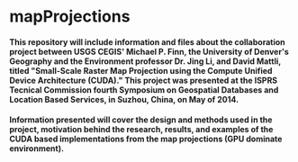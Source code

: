 # mapProjections

#### This repository will include information and files about the collaboration project between USGS CEGIS' Michael P. Finn, the University of Denver's Geography and the Environment professor Dr. Jing Li, and David Mattli, titled "Small-Scale Raster Map Projection using the Compute Unified Device Architecture (CUDA)." This project was presented at the ISPRS Tecnical Commission fourth Symposium on Geospatial Databases and Location Based Services, in Suzhou, China, on May of 2014.

#### Information presented will cover the design and methods used in the project, motivation behind the research, results, and examples of the CUDA based implementations from the map projections (GPU dominate environment).
